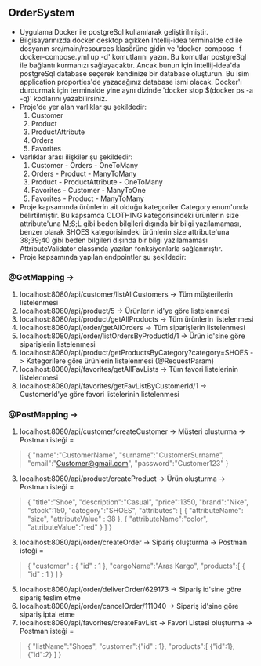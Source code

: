 ## OrderSystem
- Uygulama Docker ile postgreSql kullanılarak geliştirilmiştir.
- Bilgisayarınızda docker desktop açıkken Intellij-idea terminalde cd ile dosyanın src/main/resources klasörüne gidin ve 'docker-compose -f docker-compose.yml up -d' komutlarını yazın. Bu komutlar postgreSql ile bağlantı kurmanızı sağlayacaktır. Ancak bunun için intellij-idea'da postgreSql database seçerek kendinize bir database oluşturun. Bu isim application proporties'de yazacağınız database ismi olacak. Docker'ı durdurmak için terminalde yine aynı dizinde 'docker stop $(docker ps -a -q)' kodlarını yazabilirsiniz.
- Proje'de yer alan varlıklar şu şekildedir:
  1. Customer
  2. Product
  3. ProductAttribute
  4. Orders
  5. Favorites
- Varlıklar arası ilişkiler şu şekildedir:
  1. Customer - Orders - OneToMany
  2. Orders - Product - ManyToMany
  3. Product - ProductAttribute - OneToMany
  4. Favorites - Customer - ManyToOne
  5. Favorites - Product - ManyToMany
- Proje kapsamında ürünlerin ait olduğu kategoriler Category enum'unda belirtilmiştir. Bu kapsamda CLOTHING kategorisindeki ürünlerin size attribute'una M;S;L gibi beden bilgileri dışında bir bilgi yazılamaması, benzer olarak SHOES kategorisindeki ürünlerin size attribute'una 38;39;40 gibi beden bilgileri dışında bir bilgi yazılamaması AttributeValidator classında yazılan fonksiyonlarla sağlanmıştır.
- Proje kapsamında yapılan endpointler şu şekildedir:
### @GetMapping -> 
  1. localhost:8080/api/customer/listAllCustomers -> Tüm müşterilerin listelenmesi
  2. localhost:8080/api/product/5 -> Ürünlerin id'ye göre listelenmesi
  3. localhost:8080/api/product/getAllProducts -> Tüm ürünlerin listelenmesi
  4. localhost:8080/api/order/getAllOrders -> Tüm siparişlerin listelenmesi
  5. localhost:8080/api/order/listOrdersByProductId/1 -> Ürün id'sine göre siparişlerin listelenmesi
  6. localhost:8080/api/product/getProductsByCategory?category=SHOES -> Kategorilere göre ürünlerin listelenmesi (@RequestParam)
  7. localhost:8080/api/favorites/getAllFavLists -> Tüm favori listelerinin listelenmesi
  8. localhost:8080/api/favorites/getFavListByCustomerId/1 -> CustomerId'ye göre favori listelerinin listelenmesi

### @PostMapping ->
 1. localhost:8080/api/customer/createCustomer -> Müşteri oluşturma -> Postman isteği =
 > {
    "name":"CustomerName",
    "surname":"CustomerSurname",
    "email":"Customer@gmail.com",
    "password":"Customer123"
}
  3. localhost:8080/api/product/createProduct -> Ürün oluşturma -> Postman isteği =
 > {
    "title":"Shoe",
    "description":"Casual",
    "price":1350,
    "brand":"Nike",
    "stock":150,
    "category":"SHOES",
    "attributes": [
        {
            "attributeName": "size",
            "attributeValue" : 38
        },
        {
            "attributeName":"color",
            "attributeValue":"red"
        }
    ]
}
  3. localhost:8080/api/order/createOrder -> Sipariş oluşturma -> Postman isteği =
 > {
    "customer" : {
        "id" : 1
    },
    "cargoName":"Aras Kargo",
    "products":[
        {
            "id" : 1
        }
    ]
}
  5. localhost:8080/api/order/deliverOrder/629173 -> Sipariş id'sine göre sipariş teslim etme
  6. localhost:8080/api/order/cancelOrder/111040 -> Sipariş id'sine göre sipariş iptal etme
  7. localhost:8080/api/favorites/createFavList -> Favori Listesi oluşturma -> Postman isteği =
> {
    "listName":"Shoes",
    "customer":{"id" : 1},
    "products":[
        {"id":1},
        {"id":2}
    ]
}
